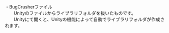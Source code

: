 ・BugCrusherファイル<br>
　　Unityのファイルからライブラリフォルダを抜いたものです。<br>
　　Unityにて開くと、Unityの機能によって自動でライブラリフォルダが作成されます。
